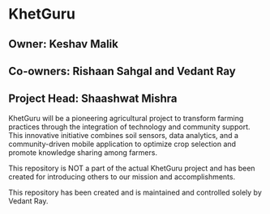 # KhetGuru
## Owner: Keshav Malik
## Co-owners: Rishaan Sahgal and Vedant Ray
## Project Head: Shaashwat Mishra
KhetGuru will be a pioneering agricultural project to transform farming practices through the integration of technology and
community support. This innovative initiative combines soil sensors, data analytics, and a community-driven mobile application to
optimize crop selection and promote knowledge sharing among farmers.

This repository is NOT a part of the actual KhetGuru project and has been created for introducing others to our mission and
accomplishments.

This repository has been created and is maintained and controlled solely by Vedant Ray.
